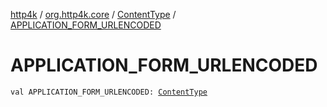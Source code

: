 [http4k](../../index.md) / [org.http4k.core](../index.md) / [ContentType](index.md) / [APPLICATION_FORM_URLENCODED](./-a-p-p-l-i-c-a-t-i-o-n_-f-o-r-m_-u-r-l-e-n-c-o-d-e-d.md)

# APPLICATION_FORM_URLENCODED

`val APPLICATION_FORM_URLENCODED: `[`ContentType`](index.md)